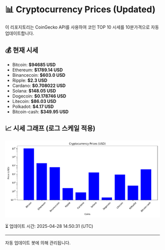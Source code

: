 
# 📊 Cryptocurrency Prices (Updated)

이 리포지토리는 CoinGecko API를 사용하여 코인 TOP 10 시세를 10분가격으로 자동 업데이트합니다.

## 💰 현재 시세
- Bitcoin: **$94685 USD**
- Ethereum: **$1789.14 USD**
- Binancecoin: **$603.0 USD**
- Ripple: **$2.3 USD**
- Cardano: **$0.708022 USD**
- Solana: **$148.05 USD**
- Dogecoin: **$0.178746 USD**
- Litecoin: **$86.03 USD**
- Polkadot: **$4.17 USD**
- Bitcoin-cash: **$349.95 USD**

## 📈 시세 그래프 (로그 스케일 적용)
![Crypto Prices](crypto_prices.png)

⏳ 업데이트 시간: 2025-04-28 14:50:31 (UTC)

---
자동 업데이트 봇에 의해 관리됩니다.
